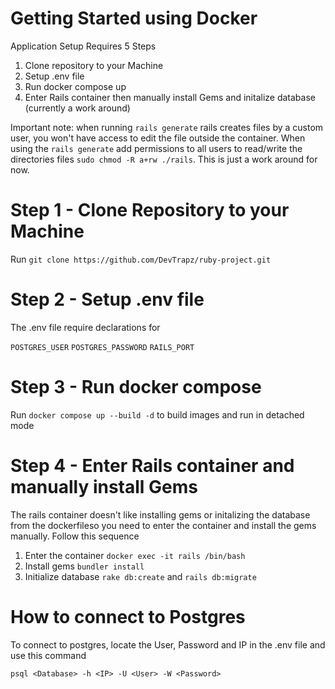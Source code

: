 # Getting Started using Docker

Application Setup Requires 5 Steps

1. Clone repository to your Machine
2. Setup .env file
3. Run docker compose up
4. Enter Rails container then manually install Gems and initalize database
   (currently a work around)

Important note: when running `rails generate` rails creates files by a custom
user, you won't have access to edit the file outside the container. When using the
`rails generate` add permissions to all users to read/write the directories files
`sudo chmod -R a+rw ./rails`. This is just a work around for now.

# Step 1 - Clone Repository to your Machine

Run `git clone https://github.com/DevTrapz/ruby-project.git`

# Step 2 - Setup .env file

The .env file require declarations for

`POSTGRES_USER`
`POSTGRES_PASSWORD`
`RAILS_PORT`

# Step 3 - Run docker compose

Run `docker compose up --build -d` to build images and run in detached mode

# Step 4 - Enter Rails container and manually install Gems

The rails container doesn't like installing gems or initalizing the database
from the dockerfileso you need to enter the container and install the gems
manually. Follow this sequence

1. Enter the container `docker exec -it rails /bin/bash`
2. Install gems `bundler install`
3. Initialize database `rake db:create` and `rails db:migrate`

# How to connect to Postgres

To connect to postgres, locate the User, Password and IP in the .env file and use this command

`psql <Database> -h <IP> -U <User> -W <Password>`
